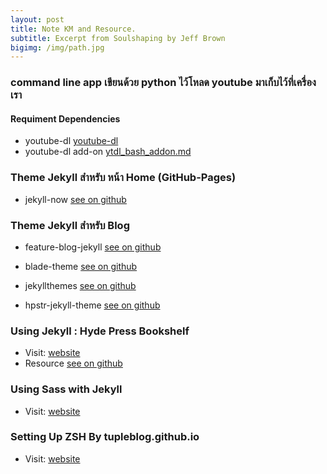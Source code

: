 ```yaml
---
layout: post
title: Note KM and Resource.
subtitle: Excerpt from Soulshaping by Jeff Brown
bigimg: /img/path.jpg
---
```



### command line app เขียนด้วย python ไว้โหลด youtube มาเก็บไว้ที่เครื่องเรา
#### Requiment Dependencies
* youtube-dl [youtube-dl](https://github.com/rg3/youtube-dl)
* youtube-dl add-on [ytdl_bash_addon.md](https://gist.github.com/bluenex/40496729bc721d7b4be0)

### Theme Jekyll สำหรับ หน้า Home (GitHub-Pages)
* jekyll-now [see on github](https://github.com/barryclark/jekyll-now)

### Theme Jekyll สำหรับ Blog
* feature-blog-jekyll [see on github](https://github.com/lavkumarv/feature-blog-jekyll)

<!-- ![_config.yml]({{ site.baseurl }}/images/config.png) -->

* blade-theme [see on github](https://github.com/mateussmedeiros/blade-theme)

<!-- ![_config.yml]({{ site.baseurl }}/images/config.png) -->

* jekyllthemes [see on github](https://github.com/mattvh/jekyllthemes)

<!-- ![_config.yml]({{ site.baseurl }}/images/config.png) -->

* hpstr-jekyll-theme [see on github](https://github.com/mmistakes/hpstr-jekyll-theme)

<!-- ![_config.yml]({{ site.baseurl }}/images/config.png) -->

### Using Jekyll : Hyde Press Bookshelf
* Visit: [website](https://hydepress.github.io)
* Resource [see on github](https://github.com/hydepress/hydepress.github.io)

### Using Sass with Jekyll
* Visit: [website](https://markdotto.com/2014/09/25/sass-and-jekyll)

### Setting Up ZSH By tupleblog.github.io
* Visit: [website](https://tupleblog.github.io/moving-to-zsh)
